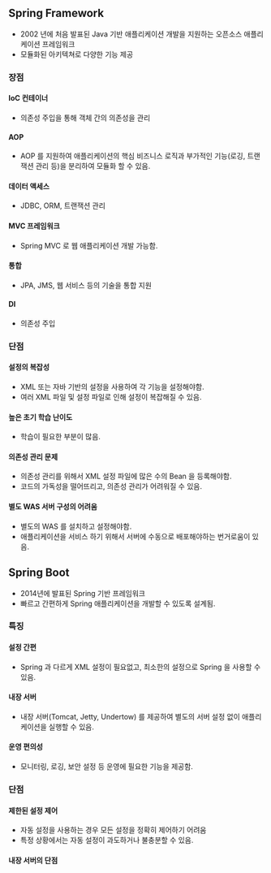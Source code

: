 
## Spring Framework

* 2002 년에 처음 발표된 Java 기반 애플리케이션 개발을 지원하는 오픈소스 애플리케이션 프레임워크
* 모듈화된 아키텍쳐로 다양한 기능 제공

### 장점
#### IoC 컨테이너
* 의존성 주입을 통해 객체 간의 의존성을 관리
#### AOP
* AOP 를 지원하여 애플리케이션의 핵심 비즈니스 로직과 부가적인 기능(로깅, 트랜잭션 관리 등)을 분리하여 모듈화 할 수 있음.
#### 데이터 액세스
* JDBC, ORM, 트랜잭션 관리
#### MVC 프레임워크
* Spring MVC 로 웹 애플리케이션 개발 가능함.
#### 통합
* JPA, JMS, 웹 서비스 등의 기술을 통합 지원
#### DI
* 의존성 주입

### 단점

#### 설정의 복잡성
* XML 또는 자바 기반의 설정을 사용하여 각 기능을 설정해야함.
* 여러 XML 파일 및 설정 파일로 인해 설정이 복잡해질 수 있음.

#### 높은 초기 학습 난이도
* 학습이 필요한 부분이 많음.

#### 의존성 관리 문제
* 의존성 관리를 위해서 XML 설정 파일에 많은 수의 Bean 을 등록해야함.
* 코드의 가독성을 떨어뜨리고, 의존성 관리가 어려워질 수 있음.

#### 별도 WAS 서버 구성의 어려움
* 별도의 WAS 를 설치하고 설정해야함. 
* 애플리케이션을 서비스 하기 위해서 서버에 수동으로 배포해야하는 번거로움이 있음.


## Spring Boot

* 2014년에 발표된 Spring 기반 프레임워크
* 빠르고 간편하게 Spring 애플리케이션을 개발할 수 있도록 설계됨.

### 특징

#### 설정 간편
* Spring 과 다르게 XML 설정이 필요없고, 최소한의 설정으로 Spring 을 사용할 수 있음.

#### 내장 서버
* 내장 서버(Tomcat, Jetty, Undertow) 를 제공하여 별도의 서버 설정 없이 애플리케이션을 실행할 수 있음.

#### 운영 편의성
* 모니터링, 로깅, 보안  설정 등 운영에 필요한 기능을 제공함.


### 단점

#### 제한된 설정 제어
* 자동 설정을 사용하는 경우 모든 설정을 정확히 제어하기 어려움
* 특정 상황에서는 자동 설정이 과도하거나 불충분할 수 있음.

#### 내장 서버의 단점
